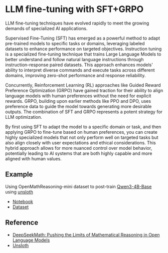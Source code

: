 # LLM fine-tuning with SFT+GRPO

LLM fine-tuning techniques have evolved rapidly to meet the growing demands of specialized AI applications.    

Supervised Fine-Tuning (SFT) has emerged as a powerful method to adapt pre-trained models to specific tasks or domains, leveraging labeled datasets to enhance performance on targeted objectives. Instruction tuning is a specialized fine-tuning technique that trains Large Language Models to better understand and follow natural language instructions through instruction-response paired datasets. This approach enhances models' ability to interpret diverse commands and execute tasks across different domains, improving zero-shot performance and response reliability.    

Concurrently, Reinforcement Learning (RL) approaches like Guided Reward Preference Optimization (GRPO) have gained traction for their ability to align language models with human preferences without the need for explicit rewards. GRPO, building upon earlier methods like PPO and DPO, uses preference data to guide the model towards generating more desirable outputs. The combination of SFT and GRPO represents a potent strategy for LLM optimization.    

By first using SFT to adapt the model to a specific domain or task, and then applying GRPO to fine-tune based on human preferences, you can create highly specialized models that not only perform well on targeted tasks but also align closely with user expectations and ethical considerations. This hybrid approach allows for more nuanced control over model behavior, potentially leading to AI systems that are both highly capable and more aligned with human values.

## Example 

Using OpenMathReasoning-mini dataset to post-train [Qwen3-4B-Base](https://huggingface.co/Qwen/Qwen3-4B) using [unsloth](https://github.com/unslothai/unsloth)

- [Notebook](https://github.com/yfgit2012/LLM-SFT-GRPO/blob/main/SFT_GRPO_unsloth.ipynb)   
- [Dataset](https://huggingface.co/datasets/unsloth/OpenMathReasoning-mini)   

## Reference

- [DeepSeekMath: Pushing the Limits of Mathematical Reasoning in Open Language Models](https://arxiv.org/abs/2402.03300)
- [Unsloth](https://unsloth.ai/)    


